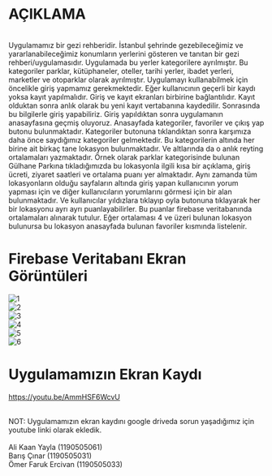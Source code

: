 # AÇIKLAMA
<br/>
Uygulamamız bir gezi rehberidir. İstanbul şehrinde gezebileceğimiz ve yararlanabileceğimiz konumların yerlerini gösteren ve tanıtan bir gezi rehberi/uygulamasıdır. Uygulamada bu yerler kategorilere ayrılmıştır. Bu kategoriler parklar, kütüphaneler, oteller, tarihi yerler, ibadet yerleri, marketler ve otoparklar olarak ayrılmıştır. Uygulamayı kullanabilmek için öncelikle giriş yapmamız gerekmektedir. Eğer kullanıcının geçerli bir kaydı yoksa kayıt yapılmalıdır. Giriş ve kayıt ekranları birbirine bağlantılıdır. Kayıt olduktan sonra anlık olarak bu yeni kayıt vertabanına kaydedilir. Sonrasında bu bilgilerle giriş yapabiliriz. Giriş yapıldıktan sonra uygulamanın anasayfasına geçmiş oluyoruz. Anasayfada kategoriler, favoriler ve çıkış yap butonu bulunmaktadır. Kategoriler butonuna tıklandıktan sonra karşımıza daha önce saydığımız kategoriler gelmektedir. Bu kategorilerin altında her birine ait birkaç tane lokasyon bulunmaktadır. Ve altlarında da o anlık reyting ortalamaları yazmaktadır. Örnek olarak parklar kategorisinde bulunan Gülhane Parkına tıkladığımızda bu lokasyonla ilgili kısa bir açıklama, giriş ücreti, ziyaret saatleri ve ortalama puanı yer almaktadır. Aynı zamanda tüm lokasyonların olduğu sayfaların altında giriş yapan kullanıcının yorum yapması için ve diğer kullanıcıların yorumlarını görmesi için bir alan bulunmaktadır. Ve kullanıcılar yıldızlara tıklayıp oyla butonuna tıklayarak her bir lokasyonu ayrı ayrı puanlayabilirler. Bu puanlar firebase veritabanında ortalamaları alınarak tutulur. Eğer ortalaması 4 ve üzeri bulunan lokasyon bulunursa bu lokasyon anasayfada bulunan favoriler kısmında listelenir.

# Firebase Veritabanı Ekran Görüntüleri

![1](https://user-images.githubusercontent.com/102831736/172831889-7bf87270-87a4-419d-adf2-4a6a3971e9b7.png)
<br/>
![2](https://user-images.githubusercontent.com/102831736/172831922-64cf9f6e-b72d-46b4-bd20-f2d4d835e176.png)
<br/>
![3](https://user-images.githubusercontent.com/102831736/172831946-6ea871df-5b8f-4699-adfd-678b42712905.png)
<br/>
![4](https://user-images.githubusercontent.com/102831736/172831966-8ce2e502-b9ca-4f1f-8061-1a6e97fba270.png)
<br/>
![5](https://user-images.githubusercontent.com/102831736/172831968-29021d20-2d0c-4709-a856-3d9c2dd3bae5.png)
<br/>
![6](https://user-images.githubusercontent.com/102831736/172831978-c56b7de2-56d8-4c84-8b73-3dce2ef9bf48.png)
<br/>

# Uygulamamızın Ekran Kaydı

https://youtu.be/AmmHSF6WcvU

<br/>
NOT: Uygulamamızın ekran kaydını google driveda sorun yaşadığımız için youtube linki olarak ekledik.
<br/><br/>
Ali Kaan Yayla (1190505061)
<br/>
Barış Çınar (1190505031)
<br/>
Ömer Faruk Ercivan (1190505033)
